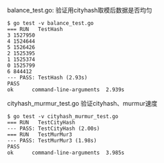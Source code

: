 balance_test.go: 验证用cityhash取模后数据是否均匀

```shell
$ go test -v balance_test.go 
=== RUN   TestHash
3 1527950
4 1524644
5 1526426
2 1525395
1 1525374
0 1525799
6 844412
--- PASS: TestHash (2.93s)
PASS
ok  	command-line-arguments	2.939s
```
cityhash_murmur_test.go 验证cityhash、murmur速度

```shell
$ go test -v cityhash_murmur_test.go 
=== RUN   TestCityHash
--- PASS: TestCityHash (2.00s)
=== RUN   TestMurMur3
--- PASS: TestMurMur3 (1.98s)
PASS
ok  	command-line-arguments	3.985s
```